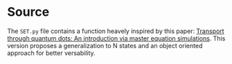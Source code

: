 # Source

The `SET.py` file contains a function heavely inspired by this paper: [Transport through quantum dots: An introduction via master equation simulations](https://doi.org/10.1119/10.0002404).
This version proposes a generalization to N states and an object oriented approach for better versability. 
